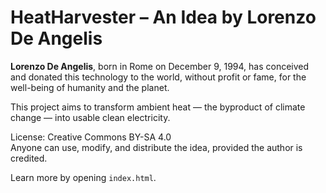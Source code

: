 
# HeatHarvester – An Idea by Lorenzo De Angelis

**Lorenzo De Angelis**, born in Rome on December 9, 1994, has conceived and donated this technology to the world,
without profit or fame, for the well-being of humanity and the planet.

This project aims to transform ambient heat — the byproduct of climate change — into usable clean electricity.

License: Creative Commons BY-SA 4.0  
Anyone can use, modify, and distribute the idea, provided the author is credited.

Learn more by opening `index.html`.
